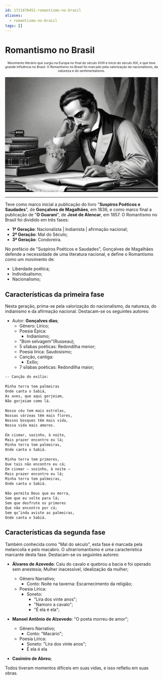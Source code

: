 ```yaml
---
id: 1711476451-romantismo-no-brasil
aliases:
  - romantismo-no-brasil
tags: []
---
```


# Romantismo no Brasil

<span style="text-align: center; width: 100%; font-size: 0.75em">

Movimento literário que surgiu na Europa no final do século XVIII e início do século XIX, e que teve grande influência no Brasil. O Romantismo no Brasil foi marcado pela valorização do nacionalismo, da natureza e do sentimentalismo.

</span>

![jose-alencar-black-white.png](../assets/from_notes/1711476451-romantismo-no-brasil-2024-03-26-15-13-07-jose-alencar-black-white.png)

---

Teve como marco inicial a publicação do livro "**Suspiros Poéticos e Saudades**", de **Gonçalves de Magalhães**, em 1836, e como marco final a publicação de "**O Guarani**", de **José de Alencar**, em 1857. O Romantismo no Brasil foi dividido em três fases:

- **1ª Geração**: Nacionalista | Indianista | afirmação nacional;
- **2ª Geração**: Mal do Século;
- **3ª Geração**: Condoreira.

No prefácio de "Suspiros Poéticos e Saudades", Gonçalves de Magalhães defende a necessidade de uma literatura nacional, e define o Romantismo como um movimento de:

- Liberdade poética;
- Individualismo;
- Nacionalismo;

## Características da primeira fase

Nesta geração, prima-se pela valorização do nacionalismo, da natureza, do indianismo e da afirmação nacional. Destacam-se os seguintes autores:

- Autor: **Gonçalves dias**;
  - Gênero: Lírico;
  - Poesia Épica:
    - Indianismo;
  - "Bom selvagem"(Russeau);
  - 5 sílabas poéticas: Redondilha menor;
  - Poesia lírica: Saudosismo;
  - Canção, cantiga:
    - Exílio;
  - 7 sílabas poéticas: Redondilha maior;

```
-- Canção do exílio:

Minha terra tem palmeiras
Onde canta o Sabiá,
As aves, que aqui gorjeiam,
Não gorjeiam como lá.

Nosso céu tem mais estrelas,
Nossas várzeas têm mais flores,
Nossos bosques têm mais vida,
Nossa vida mais amores.

Em cismar, sozinho, à noite,
Mais prazer encontro eu lá;
Minha terra tem palmeiras,
Onde canta o Sabiá.

Minha terra tem primores,
Que tais não encontro eu cá;
Em cismar – sozinho, à noite –
Mais prazer encontro eu lá;
Minha terra tem palmeiras,
Onde canta o Sabiá.

Não permita Deus que eu morra,
Sem que eu volte para lá;
Sem que desfrute os primores
Que não encontro por cá;
Sem qu’inda aviste as palmeiras,
Onde canta o Sabiá.
```

## Características da segunda fase

Também conhecida como "Mal do século", esta fase é marcada pela melancolia e pelo macabro. O ultrarromantismo é uma característica marcante desta fase. Destacam-se os seguintes autores:

- **Álvares de Azevedo**: Caiu do cavalo e quebrou a bacia e foi operado sem anestesia; Mulher inacessível, idealização da mulher;

  - Gênero Narrativo;
    - Conto: Noite na taverna: Escarnecimento da religião;
  - Poesia Lírica:
    - Soneto:
      - "Lira dos vinte anos";
      - "Namoro a cavalo";
      - "É ela é ela";

- **Manoel Antônio de Alzevedo**: "O poeta morreu de amor";

  - Gênero Narrativo;
    - Conto: "Macário";
  - Poesia Lírica:
    - Soneto: "Lira dos vinte anos";
    - É ela é ela

- **Casimiro de Abreu**;

Todos tiveram momentos difíceis em suas vidas, e isso refletiu em suas obras.
